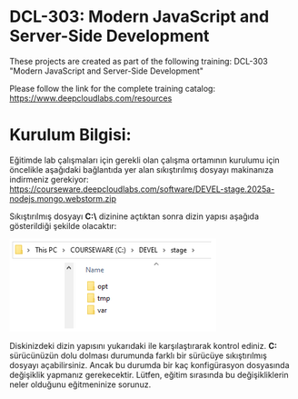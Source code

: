 # DCL-303: Modern JavaScript and Server-Side Development

These projects are created as part of the following training: DCL-303 "Modern JavaScript and Server-Side Development"

Please follow the link for the complete training catalog: https://www.deepcloudlabs.com/resources

Kurulum Bilgisi:
========================================
Eğitimde lab çalışmaları için gerekli olan çalışma ortamının kurulumu için öncelikle aşağıdaki bağlantıda yer alan sıkıştırılmış dosyayı makinanıza indirmeniz gerekiyor: https://courseware.deepcloudlabs.com/software/DEVEL-stage.2025a-nodejs.mongo.webstorm.zip

Sıkıştırılmış dosyayı **C:\\** dizinine açtıktan sonra dizin yapısı aşağıda gösterildiği şekilde olacaktır:

![Installation folder](DEVEL-stage.png?raw=true "C: drive after decompress DEVEL-stage.2025a-nodejs.mongo.webstorm.zip")

Diskinizdeki dizin yapısını yukarıdaki ile karşılaştırarak kontrol ediniz. **C:** sürücünüzün dolu dolması durumunda farklı bir sürücüye sıkıştırılmış dosyayı açabilirsiniz. Ancak bu durumda bir kaç konfigürasyon dosyasında değişiklik yapmanız gerekecektir. Lütfen, eğitim sırasında bu değişikliklerin neler olduğunu eğitmeninize sorunuz. 
